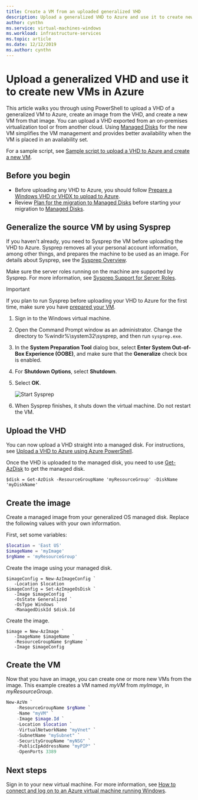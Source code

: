 ```yaml
---
title: Create a VM from an uploaded generalized VHD 
description: Upload a generalized VHD to Azure and use it to create new VMs, in the Resource Manager deployment model.
author: cynthn
ms.service: virtual-machines-windows
ms.workload: infrastructure-services
ms.topic: article
ms.date: 12/12/2019
ms.author: cynthn
---
```


# Upload a generalized VHD and use it to create new VMs in Azure

This article walks you through using PowerShell to upload a VHD of a generalized VM to Azure, create an image from the VHD, and create a new VM from that image. You can upload a VHD exported from an on-premises virtualization tool or from another cloud. Using [Managed Disks](managed-disks-overview.md) for the new VM simplifies the VM management and provides better availability when the VM is placed in an availability set. 

For a sample script, see [Sample script to upload a VHD to Azure and create a new VM](../scripts/virtual-machines-windows-powershell-upload-generalized-script.md).

## Before you begin

- Before uploading any VHD to Azure, you should follow [Prepare a Windows VHD or VHDX to upload to Azure](prepare-for-upload-vhd-image.md?toc=%2fazure%2fvirtual-machines%2fwindows%2ftoc.json).
- Review [Plan for the migration to Managed Disks](on-prem-to-azure.md#plan-for-the-migration-to-managed-disks) before starting your migration to [Managed Disks](managed-disks-overview.md).

 
## Generalize the source VM by using Sysprep

If you haven't already, you need to Sysprep the VM before uploading the VHD to Azure. Sysprep removes all your personal account information, among other things, and prepares the machine to be used as an image. For details about Sysprep, see the [Sysprep Overview](/windows-hardware/manufacture/desktop/sysprep--system-preparation--overview).

Make sure the server roles running on the machine are supported by Sysprep. For more information, see [Sysprep Support for Server Roles](/windows-hardware/manufacture/desktop/sysprep-support-for-server-roles).

> [!IMPORTANT]
> If you plan to run Sysprep before uploading your VHD to Azure for the first time, make sure you have [prepared your VM](prepare-for-upload-vhd-image.md?toc=%2fazure%2fvirtual-machines%2fwindows%2ftoc.json). 
> 
> 

1. Sign in to the Windows virtual machine.
2. Open the Command Prompt window as an administrator. Change the directory to %windir%\system32\sysprep, and then run `sysprep.exe`.
3. In the **System Preparation Tool** dialog box, select **Enter System Out-of-Box Experience (OOBE)**, and make sure that the **Generalize** check box is enabled.
4. For **Shutdown Options**, select **Shutdown**.
5. Select **OK**.
   
    ![Start Sysprep](./media/upload-generalized-managed/sysprepgeneral.png)
6. When Sysprep finishes, it shuts down the virtual machine. Do not restart the VM.


## Upload the VHD 

You can now upload a VHD straight into a managed disk. For instructions, see [Upload a VHD to Azure using Azure PowerShell](disks-upload-vhd-to-managed-disk-powershell.md).



Once the VHD is uploaded to the managed disk, you need to use [Get-AzDisk](/powershell/module/az.compute/get-azdisk) to get the managed disk.

```azurepowershell-interactive
$disk = Get-AzDisk -ResourceGroupName 'myResourceGroup' -DiskName 'myDiskName'
```

## Create the image
Create a managed image from your generalized OS managed disk. Replace the following values with your own information.

First, set some variables:

```powershell
$location = 'East US'
$imageName = 'myImage'
$rgName = 'myResourceGroup'
```

Create the image using your managed disk.

```azurepowershell-interactive
$imageConfig = New-AzImageConfig `
   -Location $location
$imageConfig = Set-AzImageOsDisk `
   -Image $imageConfig `
   -OsState Generalized `
   -OsType Windows `
   -ManagedDiskId $disk.Id
```

Create the image.

```azurepowershell-interactive
$image = New-AzImage `
   -ImageName $imageName `
   -ResourceGroupName $rgName `
   -Image $imageConfig
```

## Create the VM

Now that you have an image, you can create one or more new VMs from the image. This example creates a VM named *myVM* from *myImage*, in *myResourceGroup*.


```powershell
New-AzVm `
    -ResourceGroupName $rgName `
    -Name "myVM" `
    -Image $image.Id `
    -Location $location `
    -VirtualNetworkName "myVnet" `
    -SubnetName "mySubnet" `
    -SecurityGroupName "myNSG" `
    -PublicIpAddressName "myPIP" `
    -OpenPorts 3389
```


## Next steps

Sign in to your new virtual machine. For more information, see [How to connect and log on to an Azure virtual machine running Windows](connect-logon.md?toc=%2fazure%2fvirtual-machines%2fwindows%2ftoc.json). 
